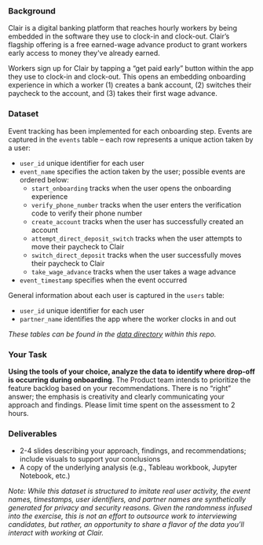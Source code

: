 ### Background

Clair is a digital banking platform that reaches hourly workers by being embedded in the software they use to clock-in and clock-out. Clair’s flagship offering is a free earned-wage advance product to grant workers early access to money they've already earned.

Workers sign up for Clair by tapping a “get paid early” button within the app they use to clock-in and clock-out. This opens an embedding onboarding experience in which a worker (1) creates a bank account, (2) switches their paycheck to the account, and (3) takes their first wage advance. 

### Dataset

Event tracking has been implemented for each onboarding step. Events are captured in the `events` table – each row represents a unique action taken by a user:
- `user_id` unique identifier for each user
- `event_name` specifies the action taken by the user; possible events are ordered below:
  - `start_onboarding` tracks when the user opens the onboarding experience
  - `verify_phone_number` tracks when the user enters the verification code to verify their phone number
  - `create_account` tracks when the user has successfully created an account
  - `attempt_direct_deposit_switch` tracks when the user attempts to move their paycheck to Clair
  - `switch_direct_deposit` tracks when the user successfully moves their paycheck to Clair
  - `take_wage_advance` tracks when the user takes a wage advance
- `event_timestamp` specifies when the event occurred

General information about each user is captured in the `users` table:
- `user_id` unique identifier for each user
- `partner_name` identifies the app where the worker clocks in and out 

*These tables can be found in the [data directory](https://github.com/erikgregorywebb/data-analyst-assessment/tree/main/data) within this repo.*

### Your Task

**Using the tools of your choice, analyze the data to identify where drop-off is occurring during onboarding**. The Product team intends to prioritize the feature backlog based on your recommendations. There is no “right” answer; the emphasis is creativity and clearly communicating your approach and findings. Please limit time spent on the assessment to 2 hours.

### Deliverables
- 2-4 slides describing your approach, findings, and recommendations; include visuals to support your conclusions
- A copy of the underlying analysis (e.g., Tableau workbook, Jupyter Notebook, etc.)

*Note: While this dataset is structured to imitate real user activity, the event names, timestamps, user identifiers, and partner names are synthetically generated for privacy and security reasons. Given the randomness infused into the exercise, this is not an effort to outsource work to interviewing candidates, but rather, an opportunity to share a flavor of the data you’ll interact with working at Clair.*
